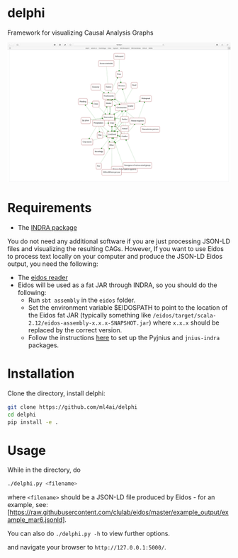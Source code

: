# delphi
Framework for visualizing Causal Analysis Graphs

![alt text](/sphinx/delphi_screenshot.png?raw=True")

# Requirements
- The [INDRA package](http://indra.readthedocs.io/en/latest/)

You do not need any additional software if you are just processing JSON-LD
files and visualizing the resulting CAGs. However, If you want to use Eidos to
process text locally on your computer and produce the JSON-LD Eidos output, you
need the following:

- The [eidos reader](https://github.com/clulab/eidos)
- Eidos will be used as a fat JAR through INDRA, so you should do the following:
  - Run `sbt assembly` in the `eidos` folder.
  - Set the environment variable $EIDOSPATH to point to the location of the
      Eidos fat JAR (typically something like
      `/eidos/target/scala-2.12/eidos-assembly-x.x.x-SNAPSHOT.jar`) where
      `x.x.x` should be replaced by the correct version.
  - Follow the instructions
  [here](http://indra.readthedocs.io/en/latest/installation.html#pyjnius) to set
  up the Pyjnius and `jnius-indra` packages.

# Installation

Clone the directory, install delphi:
```bash
git clone https://github.com/ml4ai/delphi
cd delphi
pip install -e .
```

# Usage

While in the directory, do

```bash
./delphi.py <filename>
```

where `<filename>` should be a JSON-LD file produced by Eidos - for an example,
see: [https://raw.githubusercontent.com/clulab/eidos/master/example_output/example_mar6.jsonld].

You can also do `./delphi.py -h` to view further options.

and navigate your browser to `http://127.0.0.1:5000/`.
